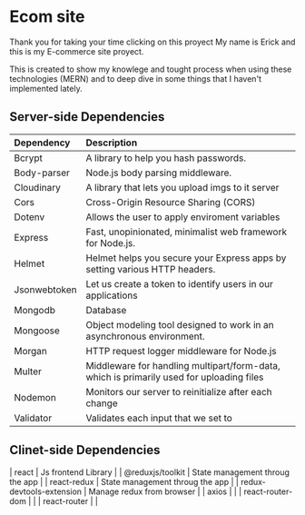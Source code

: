 # Ecom site

Thank you for taking your time clicking on this proyect My name is Erick and this is my E-commerce site proyect.

This is created to show my knowlege and tought process when using these technologies (MERN) and to deep dive in some things that I haven't implemented lately.

## Server-side Dependencies

| Dependency   |            Description                 |
| :----------  | :------------------------------------   |
| Bcrypt       | A library to help you hash passwords. |
| Body-parser  | Node.js body parsing middleware. |
| Cloudinary   | A library that lets you upload imgs to it server |
| Cors         | Cross-Origin Resource Sharing (CORS) |
| Dotenv       | Allows the user to apply enviroment variables |
| Express      | Fast, unopinionated, minimalist web framework for Node.js. |
| Helmet       | Helmet helps you secure your Express apps by setting various HTTP headers. |
| Jsonwebtoken | Let us create a token to identify users in our applications |
| Mongodb      | Database |
| Mongoose     | Object modeling tool designed to work in an asynchronous environment. |
| Morgan       | HTTP request logger middleware for Node.js |
| Multer       | Middleware for handling multipart/form-data, which is primarily used for uploading files |
| Nodemon      | Monitors our server to reinitialize after each change |
| Validator    | Validates each input that we set to |

## Clinet-side Dependencies

|  react    |  Js frontend Library      |
|  @reduxjs/toolkit   | State management throug the app |
|  react-redux   | State management throug the app |
|  redux-devtools-extension   | Manage redux from browser |
|  axios   |  |
|  react-router-dom   |  |
|  react-router  |  |
